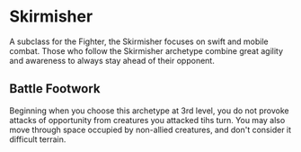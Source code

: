 # Skirmisher
A subclass for the Fighter, the Skirmisher focuses on swift and mobile combat.
Those who follow the Skirmisher archetype combine great agility and awareness to always stay ahead of their opponent.

## Battle Footwork
Beginning when you choose this archetype at 3rd level, you do not provoke attacks of opportunity from creatures you attacked tihs turn.
You may also move through space occupied by non-allied creatures, and don't consider it difficult terrain.

